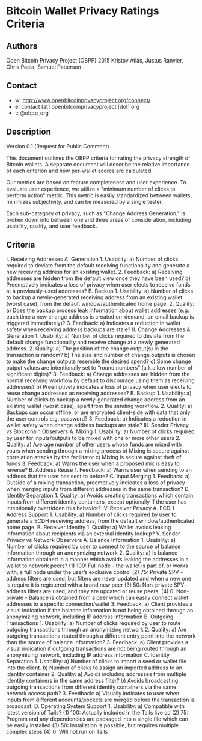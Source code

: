 Bitcoin Wallet Privacy Ratings Criteria
=======================================

## Authors

Open Bitcoin Privacy Project (OBPP) 2015
Kristov Atlas, Justus Ranvier, Chris Pacia, Samuel Patterson

## Contact

* w: http://www.openbitcoinprivacyproject.org/connect/
* e: contact [at] openbitcoinprivacyproject [dot] org
* t: @obpp_org

## Description

Version 0.1 (Request for Public Comment)

This document outlines the OBPP criteria for rating the privacy strength of Bitcoin wallets. A separate document will describe the relative importance of each criterion and how per-wallet scores are calculated. 

Our metrics are based on feature completeness and user experience. To evaluate user experience, we utilize a "minimum number of clicks to perform action" metric. This metric is easily standardized between wallets, minimizes subjectivity, and can be measured by a single tester.

Each sub-category of privacy, such as "Change Address Generation," is broken down into between one and three areas of consideration, including usability, quality, and user feedback.

## Criteria

I. Receiving Addresses
  A. Generation
    1. Usability:
      a) Number of clicks required to deviate from the default receiving functionality and generate a new receiving address for an existing wallet.
    2. Feedback:
      a) Receiving addresses are hidden from the default view once they have been used?
	  b) Preemptively indicates a loss of privacy when user elects to receive funds at a previously-used addresses?
  B. Backup
    1. Usability:
      a) Number of clicks to backup a newly-generated receiving address from an existing wallet (worst case), from the default window/authenticated home page.
    2. Quality:
      a) Does the backup process leak information about wallet addresses (e.g. each time a new change address is created on-demand, an email backup is triggered immediately)?
    3. Feedback:
      a) Indicates a reduction in wallet safety when receiving address backups are stale?
II. Change Addresses
  A. Generation
    1. Usability:
      a) Number of clicks required to deviate from the default change functionality and receive change at a newly generated address.
    2. Quality:
      a) The position of the change output(s) in the transaction is random?
      b) The size and number of change outputs is chosen to make the change outputs resemble the desired spend?
      c) Some change output values are intentionally set to “round numbers” (a.k.a low number of significant digits)?
    3. Feedback:
      a) Change addresses are hidden from the normal receiving workflow by default to discourage using them as receiving addresses?
      b) Preemptively indicates a loss of privacy when user elects to reuse change addresses as receiving addresses?
  B. Backup
    1. Usability:
	  a) Number of clicks to backup a newly-generated change address from an existing wallet (worst case), apart from the sending workflow.
    2. Quality:
      a) Backups can occur offline, or are encrypted client-side with data that only the user controls e.g. password?
    3. Feedback:
      a) Indicates a reduction in wallet safety when change address backups are stale?
III. Sender Privacy vs Blockchain Observers
  A. Mixing
    1. Usability:
      a) Number of clicks required by user for inputs/outputs to be mixed with one or more other users
    2. Quality:
      a) Average number of other users whose funds are mixed with yours when sending through a mixing process
      b) Mixing is secure against correlation attacks by the facilitator
      c) Mixing is secure against theft of funds
    3. Feedback:
	  a) Warns the user when a proposed mix is easy to reverse?
  B. Address Reuse 
    1. Feedback:
	  a) Warns user when sending to an address that the user has sent to before?
  C. Input Merging 
    1. Feedback:
	  a) Outside of a mixing transaction, preemptively indicates a loss of privacy when merging inputs from different addresses in the same transaction?
  D. Identity Separation
    1. Quality:
      a) Avoids creating transactions which contain inputs from different identity containers, except optionally if the user has intentionally overridden this behavior?
IV. Receiver Privacy
  A. ECDH Address Support
    1. Usability:
	  a) Number of clicks required by user to generate a ECDH receiving address, from the default window/authenticated home page.
  B. Receiver Identity 
    1. Quality:
	  a) Wallet avoids leaking information about recipients via an external identity lookup?
V. Sender Privacy vs Network Observers
  A. Balance Information 
    1. Usability:
      a) Number of clicks required by user to connect to the source of balance information through an anonymizing network
    2. Quality:
	  a) Is balance information obtained in a manner which avoids leaking the addresses in a wallet to network peers?
        (1) 100: Full node - the wallet is part of, or works with, a full node under the user’s exclusive control
        (2) 75: Private SPV - address filters are used, but filters are never updated and when a new one is require it is registered with a brand new peer
        (3) 50: Non-private SPV - address filters are used, and they are updated or reuse peers.
        (4) 0: Non-private - Balance is obtained from a peer which can easily connect wallet addresses to a specific connection/wallet
    3. Feedback:
      a) Client provides a visual indication if the balance information is not being obtained through an anonymizing network, including IP address information
  B. Outgoing Transactions 
    1. Usability:
      a) Number of clicks required by user to route outgoing transactions through an anonymizing network
    2. Quality:
      a) Are outgoing transactions routed through a different entry point into the network than the source of balance information?
    3. Feedback:
      a) Client provides a visual indication if outgoing transactions are not being routed through an anonymizing network, including IP address information
  C. Identity Separation 
    1. Usability:
      a) Number of clicks to import a seed or wallet file into the client.
      b) Number of clicks to assign an imported address to an identity container
    2. Quality:
      a) Avoids including addresses from multiple identity containers in the same address filter?
      b) Avoids broadcasting outgoing transactions from different identity containers via the same network access path?
    3. Feedback:
      a) Visually indicates to user when inputs from different accounts/pockets are merged before the transaction is broadcast.
  D. Operating System Support 
    1. Usability:
      a) Compatible with latest version of Tails?
        (1) 100: Actually included in the Tails live cd
        (2) 75: Program and any dependencies are packaged into a single file which can be easily installed
        (3) 50: Installation is possible, but requires multiple complex steps
        (4) 0: WIll not run on Tails
